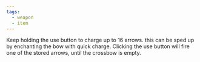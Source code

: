 ```yaml
---
tags:
  - weapon
  - item
---
```

Keep holding the use button to charge up to 16 arrows. this can be sped up by enchanting the bow with quick charge.
Clicking the use button will fire one of the stored arrows, until the crossbow is empty.